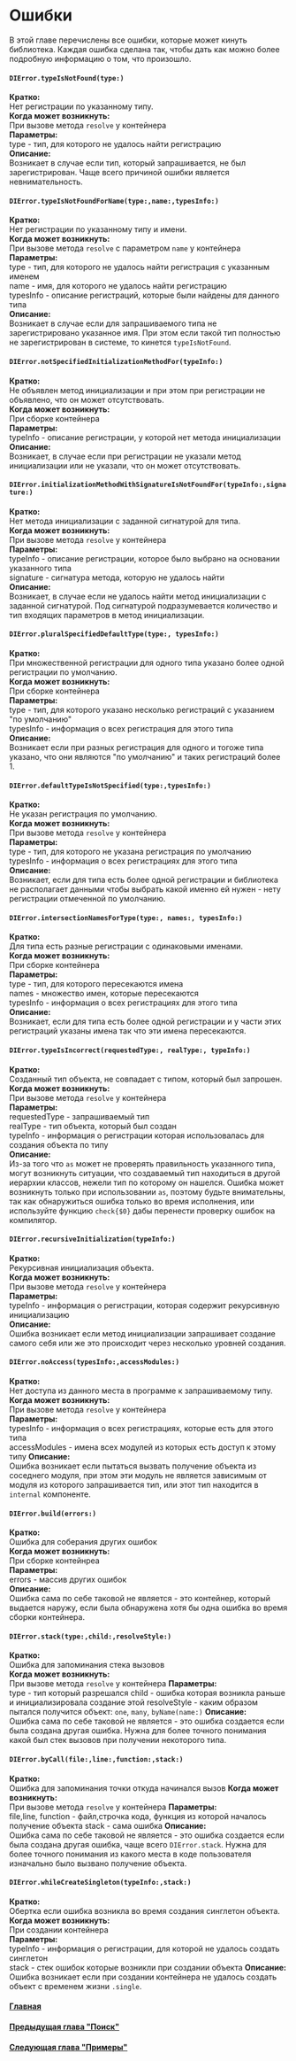 # Ошибки

В этой главе перечислены все ошибки, которые может кинуть библиотека. Каждая ошибка сделана так, чтобы дать как можно более подробную информацию о том, что произошло.


#### `DIError.typeIsNotFound(type:)`
**Кратко:**  
Нет регистрации по указанному типу.  
**Когда может возникнуть:**  
При вызове метода `resolve` у контейнера  
**Параметры:**  
type - тип, для которого не удалось найти регистрацию  
**Описание:**  
Возникает в случае если тип, который запрашивается, не был зарегистрирован. Чаще всего причиной ошибки является невнимательность.

#### `DIError.typeIsNotFoundForName(type:,name:,typesInfo:)`
**Кратко:**  
Нет регистрации по указанному типу и имени.  
**Когда может возникнуть:**  
При вызове метода `resolve` с параметром `name` у контейнера  
**Параметры:**  
type - тип, для которого не удалось найти регистрация с указанным именем  
name - имя, для которого не удалось найти регистрацию  
typesInfo - описание регистраций, которые были найдены для данного типа  
**Описание:**  
Возникает в случае если для запрашиваемого типа не зарегистрировано указанное имя. При этом если такой тип полностью не зарегистрирован в системе, то кинется `typeIsNotFound`.

#### `DIError.notSpecifiedInitializationMethodFor(typeInfo:)`
**Кратко:**  
Не объявлен метод инициализации и при этом при регистрации не объявлено, что он может отсутствовать.  
**Когда может возникнуть:**  
При сборке контейнера  
**Параметры:**  
typeInfo - описание регистрации, у которой нет метода инициализации  
**Описание:**  
Возникает, в случае если при регистрации не указали метод инициализации или не указали, что он может отсутствовать.

#### `DIError.initializationMethodWithSignatureIsNotFoundFor(typeInfo:,signature:)`
**Кратко:**  
Нет метода инициализации с заданной сигнатурой для типа.  
**Когда может возникнуть:**  
При вызове метода `resolve` у контейнера  
**Параметры:**  
typeInfo - описание регистрации, которое было выбрано на основании указанного типа  
signature - сигнатура метода, которую не удалось найти  
**Описание:**  
Возникает, в случае если не удалось найти метод инициализации с заданной сигнатурой. Под сигнатурой подразумевается количество и тип входящих параметров в метод инициализации.

#### `DIError.pluralSpecifiedDefaultType(type:, typesInfo:)`
**Кратко:**  
При множественной регистрации для одного типа указано более одной регистрации по умолчанию.  
**Когда может возникнуть:**  
При сборке контейнера  
**Параметры:**  
type - тип, для которого указано несколько регистраций с указанием "по умолчанию"  
typesInfo - информация о всех регистрация для этого типа  
**Описание:**  
Возникает если при разных регистрация для одного и тогоже типа указано, что они являются "по умолчанию" и таких регистраций более 1.

#### `DIError.defaultTypeIsNotSpecified(type:,typesInfo:)`
**Кратко:**  
Не указан регистрация по умолчанию.  
**Когда может возникнуть:**  
При вызове метода `resolve` у контейнера  
**Параметры:**  
type - тип, для которого не указана регистрация по умолчанию  
typesInfo - информация о всех регистрациях для этого типа   
**Описание:**  
Возникает, если для типа есть более одной регистрации и библиотека не располагает данными чтобы выбрать какой именно ей нужен - нету регистрации отмеченной по умолчанию.

#### `DIError.intersectionNamesForType(type:, names:, typesInfo:)`
**Кратко:**  
Для типа есть разные регистрации с одинаковыми именами.  
**Когда может возникнуть:**  
При сборке контейнера  
**Параметры:**  
type - тип, для которого пересекаются имена  
names - множество имен, которые пересекаются  
typesInfo - информация о всех регистрациях для этого типа  
**Описание:**  
Возникает, если для типа есть более одной регистрации и у части этих регистраций указаны имена так что эти имена пересекаются.

#### `DIError.typeIsIncorrect(requestedType:, realType:, typeInfo:)`
**Кратко:**  
Созданный тип объекта, не совпадает с типом, который был запрошен.  
**Когда может возникнуть:**  
При вызове метода `resolve` у контейнера  
**Параметры:**  
requestedType - запрашиваемый тип  
realType - тип объекта, который был создан  
typeInfo - информация о регистрации которая использовалась для создания объекта по типу  
**Описание:**  
Из-за того что `as` может не проверять правильность указанного типа, могут возникнуть ситуации, что создаваемый тип находиться в другой иерархии классов, нежели тип по которому он нашелся. Ошибка может возникнуть только при использовании `as`, поэтому будьте внимательны, так как обнаружиться ошибка только во время исполнения, или используйте функцию `check{$0}` дабы перенести проверку ошибок на компилятор.

#### `DIError.recursiveInitialization(typeInfo:)`
**Кратко:**  
Рекурсивная инициализация объекта.  
**Когда может возникнуть:**  
При вызове метода `resolve` у контейнера  
**Параметры:**  
typeInfo - информация о регистрации, которая содержит рекурсивную инициализацию  
**Описание:**  
Ошибка возникает если метод инициализации запрашивает создание самого себя или же это происходит через несколько уровней создания.
  
  
#### `DIError.noAccess(typesInfo:,accessModules:)`
**Кратко:**  
Нет доступа из данного места в программе к запрашиваемому типу.  
**Когда может возникнуть:**  
При вызове метода `resolve` у контейнера  
**Параметры:**  
typesInfo - информация о всех регистрациях, которые есть для этого типа  
accessModules - имена всех модулей из которых есть доступ к этому типу
**Описание:**  
Ошибка возникает если пытаться вызвать получение объекта из соседнего модуля, при этом эти модуль не является зависимым от модуля из которого запрашивается тип, или этот тип находится в `internal` компоненте.

#### `DIError.build(errors:)`
**Кратко:**  
Ошибка для соберания других ошибок  
**Когда может возникнуть:**  
При сборке контейнреа  
**Параметры:**  
errors - массив других ошибок  
**Описание:**  
Ошибка сама по себе таковой не является - это контейнер, который выдается наружу, если была обнаружена хотя бы одна ошибка во время сборки контейнера.

#### `DIError.stack(type:,child:,resolveStyle:)`
**Кратко:**  
Ошибка для запоминания стека вызовов  
**Когда может возникнуть:**  
При вызове метода `resolve` у контейнера
**Параметры:**  
type - тип который разрешался
child - ошибка которая возникла раньше и инициализировала создание этой
resolveStyle - каким образом пытался получится объект: `one`, `many`, `byName(name:)`
**Описание:**  
Ошибка сама по себе таковой не является - это ошибка создается если была создана другая ошибка. Нужна для более точного понимания какой был стек вызовов при получении некоторого типа.

#### `DIError.byCall(file:,line:,function:,stack:)`
**Кратко:**  
Ошибка для запоминания точки откуда начинался вызов 
**Когда может возникнуть:**  
При вызове метода `resolve` у контейнера
**Параметры:**  
file,line, function - файл,строчка кода, функция из которой началось получение объекта
stack - сама ошибка
**Описание:**  
Ошибка сама по себе таковой не является - это ошибка создается если была создана другая ошибка, чаще всего `DIError.stack`. Нужна для более точного понимания из какого места в коде пользователя изначально было вызвано получение объекта.

#### `DIError.whileCreateSingleton(typeInfo:,stack:)`
**Кратко:**  
Обертка если ошибка возникла во время создания синглетон объекта.  
**Когда может возникнуть:**  
При создании контейнера  
**Параметры:**  
typeInfo - информация о регистрации, для которой не удалось создать синглетон  
stack - стек ошибок которые возникли при создании объекта
**Описание:**  
Ошибка возникает если при создании контейнера не удалось создать объект с временем жизни `.single`.

#### [Главная](main.md)
#### [Предыдущая глава "Поиск"](scan.md)
#### [Следующая глава "Примеры"](sample.md)

